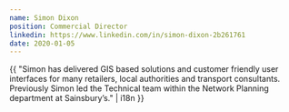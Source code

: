 ```yaml
---
name: Simon Dixon
position: Commercial Director
linkedin: https://www.linkedin.com/in/simon-dixon-2b261761
date: 2020-01-05
---
```


{{ "Simon has delivered GIS based solutions and customer friendly user interfaces for many retailers, local authorities and transport consultants. Previously Simon led the Technical team within the Network Planning department at Sainsbury’s." | i18n }}
